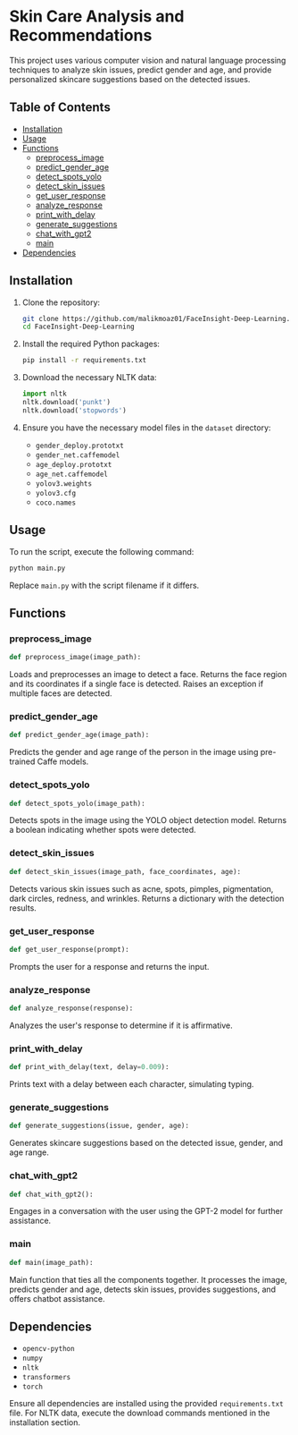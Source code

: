 # Skin Care Analysis and Recommendations

This project uses various computer vision and natural language processing techniques to analyze skin issues, predict gender and age, and provide personalized skincare suggestions based on the detected issues.

## Table of Contents
- [Installation](#installation)
- [Usage](#usage)
- [Functions](#functions)
  - [preprocess_image](#preprocess_image)
  - [predict_gender_age](#predict_gender_age)
  - [detect_spots_yolo](#detect_spots_yolo)
  - [detect_skin_issues](#detect_skin_issues)
  - [get_user_response](#get_user_response)
  - [analyze_response](#analyze_response)
  - [print_with_delay](#print_with_delay)
  - [generate_suggestions](#generate_suggestions)
  - [chat_with_gpt2](#chat_with_gpt2)
  - [main](#main)
- [Dependencies](#dependencies)

## Installation

1. Clone the repository:
    ```bash
    git clone https://github.com/malikmoaz01/FaceInsight-Deep-Learning.git
    cd FaceInsight-Deep-Learning
    ```

2. Install the required Python packages:
    ```bash
    pip install -r requirements.txt
    ```

3. Download the necessary NLTK data:
    ```python
    import nltk
    nltk.download('punkt')
    nltk.download('stopwords')
    ```

4. Ensure you have the necessary model files in the `dataset` directory:
    - `gender_deploy.prototxt`
    - `gender_net.caffemodel`
    - `age_deploy.prototxt`
    - `age_net.caffemodel`
    - `yolov3.weights`
    - `yolov3.cfg`
    - `coco.names`

## Usage

To run the script, execute the following command:

```bash
python main.py
```

Replace `main.py` with the script filename if it differs.

## Functions

### preprocess_image

```python
def preprocess_image(image_path):
```

Loads and preprocesses an image to detect a face. Returns the face region and its coordinates if a single face is detected. Raises an exception if multiple faces are detected.

### predict_gender_age

```python
def predict_gender_age(image_path):
```

Predicts the gender and age range of the person in the image using pre-trained Caffe models.

### detect_spots_yolo

```python
def detect_spots_yolo(image_path):
```

Detects spots in the image using the YOLO object detection model. Returns a boolean indicating whether spots were detected.

### detect_skin_issues

```python
def detect_skin_issues(image_path, face_coordinates, age):
```

Detects various skin issues such as acne, spots, pimples, pigmentation, dark circles, redness, and wrinkles. Returns a dictionary with the detection results.

### get_user_response

```python
def get_user_response(prompt):
```

Prompts the user for a response and returns the input.

### analyze_response

```python
def analyze_response(response):
```

Analyzes the user's response to determine if it is affirmative.

### print_with_delay

```python
def print_with_delay(text, delay=0.009):
```

Prints text with a delay between each character, simulating typing.

### generate_suggestions

```python
def generate_suggestions(issue, gender, age):
```

Generates skincare suggestions based on the detected issue, gender, and age range.

### chat_with_gpt2

```python
def chat_with_gpt2():
```

Engages in a conversation with the user using the GPT-2 model for further assistance.

### main

```python
def main(image_path):
```

Main function that ties all the components together. It processes the image, predicts gender and age, detects skin issues, provides suggestions, and offers chatbot assistance.

## Dependencies

- `opencv-python`
- `numpy`
- `nltk`
- `transformers`
- `torch`

Ensure all dependencies are installed using the provided `requirements.txt` file. For NLTK data, execute the download commands mentioned in the installation section.
